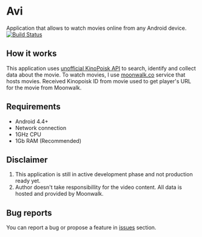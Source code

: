 # Avi
Application that allows to watch movies online from any Android device.
[![Build Status](https://travis-ci.org/odin3/Avi.svg?branch=master)](https://travis-ci.org/odin3/Avi)

## How it works
This application uses [unofficial KinoPoisk API](http://kinopoisk.cf) to search, identify and collect data about the movie.
To watch movies, I use [moonwalk.co](http://moonwalk.co/the_api) service that hosts movies.
Received Kinopoisk ID from movie used to get player's URL for the movie from Moonwalk.

## Requirements
* Android 4.4+
* Network connection
* 1GHz CPU
* 1Gb RAM (Recommended)

## Disclaimer
1. This application is still in active development phase and not production ready yet.
2. Author doesn't take responsibillity for the video content. All data is hosted and provided by Moonwalk.

## Bug reports
You can report a bug or propose a feature in [issues](https://github.com/odin3/Avi/issues) section.
